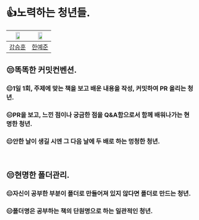<h1>👍노력하는 청년들.</h1>

|<img src = "https://avatars.githubusercontent.com/u/102217780?v=4" width="50%" height="50%"/>|<img src ="https://avatars.githubusercontent.com/u/102154824?v=4" width="50%" height="50%"/>|
|:-:|:-:|
|[강승훈](https://github.com/HUN1i)|[한예준](https://github.com/sebanimm)|
## 😒똑똑한 커밋컨벤션.

<h3>😑1일 1회, 주제에 맞는 책을 보고 배운 내용을 작성, 커밋하여 PR 올리는 청년.</h3>
<h3>😑PR을 보고, 느낀 점이나 궁금한 점을 Q&A함으로서 함께 배워나가는 현명한 청년.</h3>
<h3>😑안한 날이 생길 시엔 그 다음 날에 두 배로 하는 멍청한 청년.</h3>
<br>

## 😒현명한 폴더관리.

<h3>😑자신이 공부한 부분이 폴더로 만들어져 있지 않다면 폴더로 만드는 청년.</h3>
<h3>😑폴더명은 공부하는 책의 단원명으로 하는 일관적인 청년.</h3>
